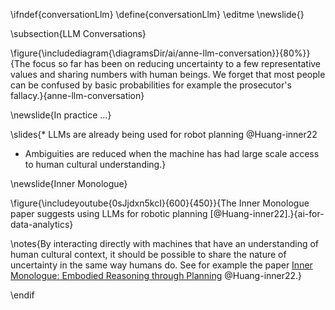\ifndef{conversationLlm}
\define{conversationLlm}
\editme
\newslide{}

\subsection{LLM Conversations}


\figure{\includediagram{\diagramsDir/ai/anne-llm-conversation}}{80%}}{The focus so far has been on reducing uncertainty to a few representative values and sharing numbers with human beings. We forget that most people can be confused by basic probabilities for example the prosecutor's fallacy.}{anne-llm-conversation}

\newslide{In practice ...}

\slides{* LLMs are already being used for robot planning @Huang-inner22

* Ambiguities are reduced when the machine has had large scale access to human cultural understanding.}

\newslide{Inner Monologue}

\figure{\includeyoutube{0sJjdxn5kcI}{600}{450}}{The Inner Monologue paper suggests using LLMs for robotic planning [@Huang-inner22].}{ai-for-data-analytics}

\notes{By interacting directly with machines that have an understanding of human cultural context, it should be possible to share the nature of uncertainty in the same way humans do. See for example the paper [Inner Monologue: Embodied Reasoning through Planning](https://innermonologue.github.io/) @Huang-inner22.}

\endif
